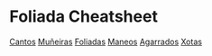 # Foliada Cheatsheet

<div class="buttons">
    <a class="button" href="/pezas/cantos/">Cantos</a>
    <a class="button" href="/pezas/muinheiras/">Muñeiras</a>
    <a class="button" href="/pezas/foliadas/">Foliadas</a>
    <a class="button" href="/pezas/maneos/">Maneos</a>
    <a class="button" href="/pezas/agarrados/">Agarrados</a>
    <a class="button" href="/pezas/xotas/">Xotas</a>
</div>

<link rel="stylesheet" href="/assets/css/styles.css">
